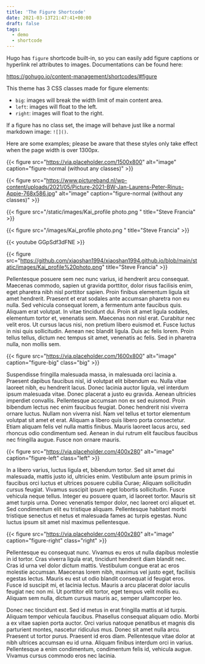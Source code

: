 ```yaml
---
title: 'The Figure Shortcode'
date: 2021-03-13T21:47:41+00:00
draft: false
tags: 
  - demo
  - shortcode
---
```


Hugo has `figure` shortcode built-in, so you can easily add figure captions or hyperlink rel attributes to images. Documentations can be found here:

https://gohugo.io/content-management/shortcodes/#figure

This theme has 3 CSS classes made for figure elements:

* `big`: images will break the width limit of main content area.
* `left`: images will float to the left.
* `right`: images will float to the right.

If a figure has no class set, the image will behave just like a normal markdown image: `![]()`.

Here are some examples; please be aware that these styles only take effect when the page width is over 1300px.

{{< figure src="https://via.placeholder.com/1500x800" alt="image" caption="figure-normal (without any classes)" >}}

{{< figure src="https://www.pictureband.nl/wp-content/uploads/2021/05/Picture-2021-BW-Jan-Laurens-Peter-Rinus-Appie-768x586.jpg" alt="image" caption="figure-normal (without any classes)" >}}

{{< figure src="/static/images/Kai_profile photo.png
" title="Steve Francia" >}}

{{< figure src="/images/Kai_profile photo.png
" title="Steve Francia" >}}

{{< youtube GGpSdf3dFNE >}}


{{< figure src="https://github.com/xiaoshan1994/xiaoshan1994.github.io/blob/main/static/images/Kai_profile%20photo.png" title="Steve Francia" >}}


Pellentesque posuere sem nec nunc varius, id hendrerit arcu consequat. Maecenas commodo, sapien ut gravida porttitor, dolor risus facilisis enim, eget pharetra nibh nisl porttitor sapien. Proin finibus elementum ligula sit amet hendrerit. Praesent et erat sodales ante accumsan pharetra non eu nulla. Sed vehicula consequat lorem, a fermentum ante faucibus quis. Aliquam erat volutpat. In vitae tincidunt dui. Proin sit amet ligula sodales, elementum tortor et, venenatis sem. Maecenas non nisl erat. Curabitur nec velit eros. Ut cursus lacus nisi, non pretium libero euismod et. Fusce luctus in nisi quis sollicitudin. Aenean nec blandit ligula. Duis ac felis lorem. Proin tellus tellus, dictum nec tempus sit amet, venenatis ac felis. Sed in pharetra nulla, non mollis sem.

{{< figure src="https://via.placeholder.com/1600x800" alt="image" caption="figure-big" class="big" >}}

Suspendisse fringilla malesuada massa, in malesuada orci lacinia a. Praesent dapibus faucibus nisl, id volutpat elit bibendum eu. Nulla vitae laoreet nibh, eu hendrerit lacus. Donec lacinia auctor ligula, vel interdum ipsum malesuada vitae. Donec placerat a justo eu gravida. Aenean ultricies imperdiet convallis. Pellentesque accumsan non ex sed euismod. Proin bibendum lectus nec enim faucibus feugiat. Donec hendrerit nisi viverra ornare luctus. Nullam non viverra nisl. Nam vel tellus et tortor elementum volutpat sit amet et erat. Aliquam a libero quis libero porta consectetur. Etiam aliquam felis vel nulla mattis finibus. Mauris laoreet lacus arcu, sed rhoncus odio condimentum sed. Aenean in dui rutrum elit faucibus faucibus nec fringilla augue. Fusce non ornare mauris.

{{< figure src="https://via.placeholder.com/400x280" alt="image" caption="figure-left" class="left" >}}

In a libero varius, luctus ligula et, bibendum tortor. Sed sit amet dui malesuada, mattis justo id, ultricies enim. Vestibulum ante ipsum primis in faucibus orci luctus et ultrices posuere cubilia Curae; Aliquam sollicitudin cursus feugiat. Vivamus suscipit ipsum eget lobortis sollicitudin. Fusce vehicula neque tellus. Integer eu posuere quam, id laoreet tortor. Mauris sit amet turpis urna. Donec venenatis tempor dolor, nec laoreet orci aliquet et. Sed condimentum elit eu tristique aliquam. Pellentesque habitant morbi tristique senectus et netus et malesuada fames ac turpis egestas. Nunc luctus ipsum sit amet nisl maximus pellentesque.

{{< figure src="https://via.placeholder.com/400x280" alt="image" caption="figure-right" class="right" >}}

Pellentesque eu consequat nunc. Vivamus eu eros ut nulla dapibus molestie in id tortor. Cras viverra ligula erat, tincidunt hendrerit diam blandit nec. Cras id urna vel dolor dictum mattis. Vestibulum congue erat ac eros molestie accumsan. Maecenas lorem nibh, maximus vel justo eget, facilisis egestas lectus. Mauris eu est ut odio blandit consequat id feugiat eros. Fusce id suscipit mi, et lacinia lectus. Mauris a arcu placerat dolor iaculis feugiat nec non mi. Ut porttitor elit tortor, eget tempus velit mollis eu. Aliquam sem nulla, dictum cursus mauris ac, semper ullamcorper leo.

Donec nec tincidunt est. Sed id metus in erat fringilla mattis at id turpis. Aliquam tempor vehicula faucibus. Phasellus consequat aliquam odio. Morbi a ex vitae sapien porta auctor. Orci varius natoque penatibus et magnis dis parturient montes, nascetur ridiculus mus. Donec sit amet nulla arcu. Praesent ut tortor purus. Praesent id eros diam. Pellentesque vitae dolor at nibh ultrices accumsan eu id urna. Aliquam finibus interdum orci in varius. Pellentesque a enim condimentum, condimentum felis id, vehicula augue. Vivamus cursus commodo eros nec lacinia.
